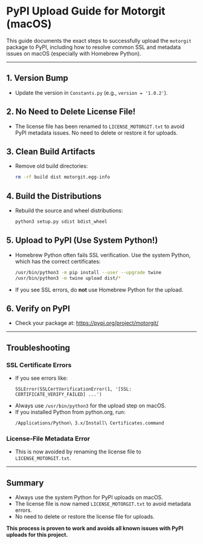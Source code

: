 # PyPI Upload Guide for Motorgit (macOS)

This guide documents the exact steps to successfully upload the `motorgit` package to PyPI, including how to resolve common SSL and metadata issues on macOS (especially with Homebrew Python).

---

## 1. **Version Bump**
- Update the version in `Constants.py` (e.g., `version = '1.0.2'`).

## 2. **No Need to Delete License File!**
- The license file has been renamed to `LICENSE_MOTORGIT.txt` to avoid PyPI metadata issues. No need to delete or restore it for uploads.

## 3. **Clean Build Artifacts**
- Remove old build directories:
  ```sh
  rm -rf build dist motorgit.egg-info
  ```

## 4. **Build the Distributions**
- Rebuild the source and wheel distributions:
  ```sh
  python3 setup.py sdist bdist_wheel
  ```

## 5. **Upload to PyPI (Use System Python!)**
- Homebrew Python often fails SSL verification. Use the system Python, which has the correct certificates:
  ```sh
  /usr/bin/python3 -m pip install --user --upgrade twine
  /usr/bin/python3 -m twine upload dist/*
  ```
- If you see SSL errors, do **not** use Homebrew Python for the upload.

## 6. **Verify on PyPI**
- Check your package at: https://pypi.org/project/motorgit/

---

## **Troubleshooting**

### **SSL Certificate Errors**
- If you see errors like:
  ```
  SSLError(SSLCertVerificationError(1, '[SSL: CERTIFICATE_VERIFY_FAILED] ...')
  ```
- Always use `/usr/bin/python3` for the upload step on macOS.
- If you installed Python from python.org, run:
  ```sh
  /Applications/Python\ 3.x/Install\ Certificates.command
  ```

### **License-File Metadata Error**
- This is now avoided by renaming the license file to `LICENSE_MOTORGIT.txt`.

---

## **Summary**
- Always use the system Python for PyPI uploads on macOS.
- The license file is now named `LICENSE_MOTORGIT.txt` to avoid metadata errors.
- No need to delete or restore the license file for uploads.

**This process is proven to work and avoids all known issues with PyPI uploads for this project.** 